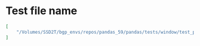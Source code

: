 # Test file name

```json
[
    "/Volumes/SSD2T/bgp_envs/repos/pandas_59/pandas/tests/window/test_pairwise.py"
]
```
